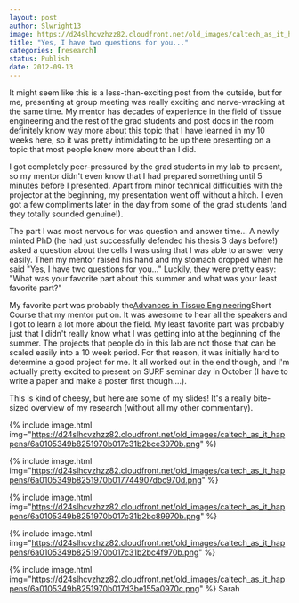 ```yaml
---
layout: post
author: Slwright13
image: https://d24slhcvzhzz82.cloudfront.net/old_images/caltech_as_it_happens/6a0105349b8251970b017c31b2bd09970b.png
title: "Yes, I have two questions for you..." 
categories: [research]
status: Publish
date: 2012-09-13
---
```



It might seem like this is a less-than-exciting post from the outside, but for me, presenting at group meeting was really exciting and nerve-wracking at the same time. My mentor has decades of experience in the field of tissue engineering and the rest of the grad students and post docs in the room definitely know way more about this topic that I have learned in my 10 weeks here, so it was pretty intimidating to be up there presenting on a topic that most people knew more about than I did.

I got completely peer-pressured by the grad students in my lab to present, so my mentor didn't even know that I had prepared something until 5 minutes before I presented. Apart from minor technical difficulties with the projector at the beginning, my presentation went off without a hitch. I even got a few compliments later in the day from some of the grad students (and they totally sounded genuine!).

The part I was most nervous for was question and answer time... A newly minted PhD (he had just successfully defended his thesis 3 days before!) asked a question about the cells I was using that I was able to answer very easily. Then my mentor raised his hand and my stomach dropped when he said "Yes, I have two questions for you..." Luckily, they were pretty easy: "What was your favorite part about this summer and what was your least favorite part?"

My favorite part was probably the<a href="https://caltech.typepad.com/caltech_as_it_happens/2012/08/advances-in-tissue-engineering-not-final.html" target="_self">Advances in Tissue Engineering</a>Short Course that my mentor put on. It was awesome to hear all the speakers and I got to learn a lot more about the field. My least favorite part was probably just that I didn't really know what I was getting into at the beginning of the summer. The projects that people do in this lab are not those that can be scaled easily into a 10 week period. For that reason, it was initially hard to determine a good project for me. It all worked out in the end though, and I'm actually pretty excited to present on SURF seminar day in October (I have to write a paper and make a poster first though....).

This is kind of cheesy, but here are some of my slides! It's a really bite-sized overview of my research (without all my other commentary).


{% include image.html img="https://d24slhcvzhzz82.cloudfront.net/old_images/caltech_as_it_happens/6a0105349b8251970b017c31b2bce3970b.png" %}

{% include image.html img="https://d24slhcvzhzz82.cloudfront.net/old_images/caltech_as_it_happens/6a0105349b8251970b017744907dbc970d.png" %}

{% include image.html img="https://d24slhcvzhzz82.cloudfront.net/old_images/caltech_as_it_happens/6a0105349b8251970b017c31b2bc89970b.png" %}

{% include image.html img="https://d24slhcvzhzz82.cloudfront.net/old_images/caltech_as_it_happens/6a0105349b8251970b017c31b2bc4f970b.png" %}

{% include image.html img="https://d24slhcvzhzz82.cloudfront.net/old_images/caltech_as_it_happens/6a0105349b8251970b017d3be155a0970c.png" %}
Sarah

